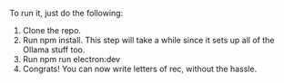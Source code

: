 
To run it, just do the following:

1) Clone the repo.
2) Run npm install. This step will take a while since it  sets up all of the Ollama stuff too.
3) Run npm run electron:dev
4) Congrats! You can now write letters of rec, without the hassle.
